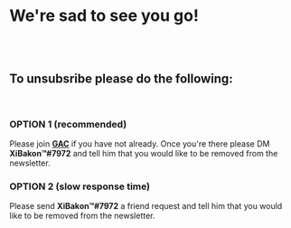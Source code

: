 # We're sad to see you go!

<br><br>

## To unsubsribe please do the following:

<br>

### OPTION 1 (recommended)
Please join **[GAC](https://discord.gg/t3xqmaC)** if you have not already.
Once you're there please DM **XiBakon™#7972** and tell him that you would like to be removed from the newsletter.

### OPTION 2 (slow response time)
Please send **XiBakon™#7972** a friend request and tell him that you would like to be removed from the newsletter.
